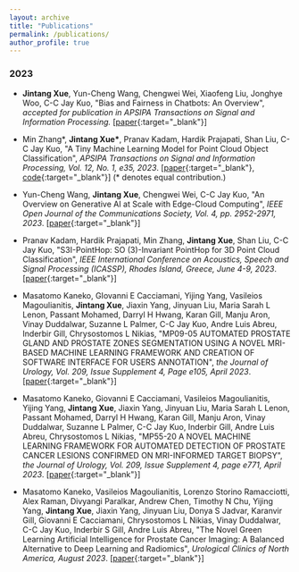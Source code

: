 ```yaml
---
layout: archive
title: "Publications"
permalink: /publications/
author_profile: true
---
```


### 2023
* __Jintang Xue__, Yun-Cheng Wang, Chengwei Wei, Xiaofeng Liu, Jonghye Woo, C-C Jay Kuo,
"Bias and Fairness in Chatbots: An Overview", _accepted for publication in APSIPA Transactions on Signal and Information Processing._
[[paper](https://arxiv.org/abs/2309.08836){:target="_blank"}]

* Min Zhang\*, __Jintang Xue\*__, Pranav Kadam, Hardik Prajapati, Shan Liu, C-C Jay Kuo,
"A Tiny Machine Learning Model for Point Cloud Object Classification",
_APSIPA Transactions on Signal and Information Processing, Vol. 12, No. 1, e35, 2023_.
[[paper](https://www.nowpublishers.com/article/Details/SIP-2023-0014){:target="_blank"},
[code](https://github.com/jintangxue/Green-PointHop){:target="_blank"}]
(\* denotes equal contribution.)

* Yun-Cheng Wang, __Jintang Xue__, Chengwei Wei, C-C Jay Kuo,
"An Overview on Generative AI at Scale with Edge-Cloud Computing",
_IEEE Open Journal of the Communications Society, Vol. 4, pp. 2952-2971, 2023_.
[[paper](https://ieeexplore.ieee.org/document/10268594){:target="_blank"}]

* Pranav Kadam, Hardik Prajapati, Min Zhang, __Jintang Xue__, Shan Liu, C-C Jay Kuo,
"S3I-PointHop: SO (3)-Invariant PointHop for 3D Point Cloud Classification",
_IEEE International Conference on Acoustics, Speech and Signal Processing (ICASSP), Rhodes Island, Greece, June 4-9, 2023_.
[[paper](https://ieeexplore.ieee.org/document/10095473){:target="_blank"}]

* Masatomo Kaneko, GIovanni E Cacciamani, Yijing Yang, Vasileios Magoulianitis, __Jintang Xue__, Jiaxin Yang, Jinyuan Liu, Maria Sarah L Lenon, Passant Mohamed, Darryl H Hwang, Karan Gill, Manju Aron, Vinay Duddalwar, Suzanne L Palmer, C-C Jay Kuo, Andre Luis Abreu, Inderbir Gill, Chrysostomos L Nikias,
"MP09-05 AUTOMATED PROSTATE GLAND AND PROSTATE ZONES SEGMENTATION USING A NOVEL MRI-BASED MACHINE LEARNING FRAMEWORK AND CREATION OF SOFTWARE INTERFACE FOR USERS ANNOTATION",
_the Journal of Urology, Vol. 209, Issue Supplement 4, Page e105, April 2023_.
[[paper](https://www.auajournals.org/doi/abs/10.1097/JU.0000000000003224.05){:target="_blank"}]

* Masatomo Kaneko, Giovanni E Cacciamani, Vasileios Magoulianitis, Yijing Yang, __Jintang Xue__, Jiaxin Yang, Jinyuan Liu, Maria Sarah L Lenon, Passant Mohamed, Darryl H Hwang, Karan Gill, Manju Aron, Vinay Duddalwar, Suzanne L Palmer, C-C Jay Kuo, Inderbir Gill, Andre Luis Abreu, Chrysostomos L Nikias,
"MP55-20 A NOVEL MACHINE LEARNING FRAMEWORK FOR AUTOMATED DETECTION OF PROSTATE CANCER LESIONS CONFIRMED ON MRI-INFORMED TARGET BIOPSY",
_the Journal of Urology, Vol. 209, Issue Supplement 4, page e771, April 2023_.
[[paper](https://www.auajournals.org/doi/abs/10.1097/JU.0000000000003308.20){:target="_blank"}]

* Masatomo Kaneko, Vasileios Magoulianitis, Lorenzo Storino Ramacciotti, Alex Raman, Divyangi Paralkar, Andrew Chen, Timothy N Chu, Yijing Yang, __Jintang Xue__, Jiaxin Yang, Jinyuan Liu, Donya S Jadvar, Karanvir Gill, Giovanni E Cacciamani, Chrysostomos L Nikias, Vinay Duddalwar, C-C Jay Kuo, Inderbir S Gill, Andre Luis Abreu,
"The Novel Green Learning Artificial Intelligence for Prostate Cancer Imaging: A Balanced Alternative to Deep Learning and Radiomics",
_Urological Clinics of North America, August 2023_.
[[paper](https://www.urologic.theclinics.com/article/S0094-0143(23)00074-5/fulltext){:target="_blank"}]

